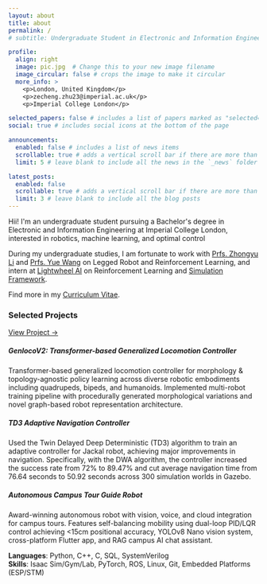 ```yaml
---
layout: about
title: about
permalink: /
# subtitle: Undergraduate Student in Electronic and Information Engineering at Imperial College London

profile:
  align: right
  image: pic.jpg  # Change this to your new image filename
  image_circular: false # crops the image to make it circular
  more_info: >
    <p>London, United Kingdom</p>
    <p>zecheng.zhu23@imperial.ac.uk</p>
    <p>Imperial College London</p>

selected_papers: false # includes a list of papers marked as "selected={true}"
social: true # includes social icons at the bottom of the page

announcements:
  enabled: false # includes a list of news items
  scrollable: true # adds a vertical scroll bar if there are more than 3 news items
  limit: 5 # leave blank to include all the news in the `_news` folder

latest_posts:
  enabled: false
  scrollable: true # adds a vertical scroll bar if there are more than 3 new posts items
  limit: 3 # leave blank to include all the blog posts
---
```




Hii! I'm an undergraduate student pursuing a Bachelor's degree in Electronic and Information Engineering at Imperial College London, interested in robotics, machine learning, and optimal control

During my undergraduate studies, I am fortunate to work with [Prfs. Zhongyu Li](https://zyliatzju.github.io/) and [Prfs. Yue Wang](https://ywang-zju.github.io/) on Legged Robot and Reinforcement Learning, and intern at [Lightwheel AI](https://lightwheel-website.vercel.app/) on Reinforcement Learning and [Simulation Framework](https://lwlab-docs.lightwheel.net/).



Find more in my [Curriculum Vitae](/assets/pdf/cv.pdf).

### Selected Projects
[View Project →](/projects/#genlocov2)
##### GenlocoV2: Transformer-based Generalized Locomotion Controller


Transformer-based generalized locomotion controller for morphology & topology-agnostic policy learning across diverse robotic embodiments including quadrupeds, bipeds, and humanoids. Implemented multi-robot training pipeline with procedurally generated morphological variations and novel graph-based robot representation architecture.



##### TD3 Adaptive Navigation Controller


Used the Twin Delayed Deep Deterministic (TD3) algorithm to train an adaptive controller for Jackal robot, achieving major improvements in navigation. Specifically, with the DWA algorithm, the controller increased the success rate from 72% to 89.47% and cut average navigation time from 76.64 seconds to 50.92 seconds across 300 simulation worlds in Gazebo.





##### Autonomous Campus Tour Guide Robot


Award-winning autonomous robot with vision, voice, and cloud integration for campus tours. Features self-balancing mobility using dual-loop PID/LQR control achieving <15cm positional accuracy, YOLOv8 Nano vision system, cross-platform Flutter app, and RAG campus AI chat assistant.




**Languages**: Python, C++, C, SQL, SystemVerilog  
**Skills**: Isaac Sim/Gym/Lab, PyTorch, ROS, Linux, Git, Embedded Platforms (ESP/STM)



